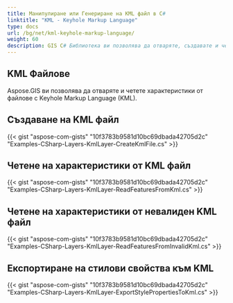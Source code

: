 ```yaml
---
title: Манипулиране или Генериране на KML файл в C#
linktitle: "KML - Keyhole Markup Language"
type: docs
url: /bg/net/kml-keyhole-markup-language/
weight: 60
description: GIS C# Библиотека ви позволява да отваряте, създавате и четете характеристики от файлове с Keyhole Markup Language (KML).
---
```


## **KML Файлове**
Aspose.GIS ви позволява да отваряте и четете характеристики от файлове с Keyhole Markup Language (KML).
## **Създаване на KML файл**
{{< gist "aspose-com-gists" "10f3783b9581d10bc69dbada42705d2c" "Examples-CSharp-Layers-KmlLayer-CreateKmlFile.cs" >}}
## **Четене на характеристики от KML файл**
{{< gist "aspose-com-gists" "10f3783b9581d10bc69dbada42705d2c" "Examples-CSharp-Layers-KmlLayer-ReadFeaturesFromKml.cs" >}}
## **Четене на характеристики от невалиден KML файл**
{{< gist "aspose-com-gists" "10f3783b9581d10bc69dbada42705d2c" "Examples-CSharp-Layers-KmlLayer-ReadFeaturesFromInvalidKml.cs" >}}
## **Експортиране на стилови свойства към KML**
{{< gist "aspose-com-gists" "10f3783b9581d10bc69dbada42705d2c" "Examples-CSharp-Layers-KmlLayer-ExportStylePropertiesToKml.cs" >}}
